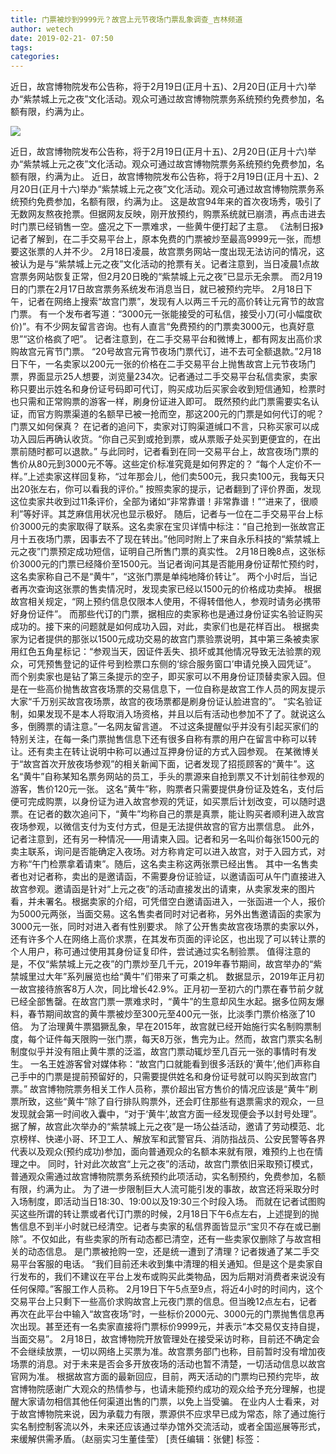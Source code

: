 ```yaml
---
title: 门票被炒到9999元？故宫上元节夜场门票乱象调查_吉林频道
author: wetech
date: 2019-02-21- 07:50
tags: 
categories: 
---
```

近日，故宫博物院发布公告称，将于2月19日(正月十五)、2月20日(正月十六)举办“紫禁城上元之夜”文化活动。观众可通过故宫博物院票务系统预约免费参加，名额有限，约满为止。
<!-- more -->
                
<img align="center" border="0" src="http://p2.ifengimg.com/a/2016/0810/204c433878d5cf9size1_w16_h16.png" />
                
            
近日，故宫博物院发布公告称，将于2月19日(正月十五)、2月20日(正月十六)举办“紫禁城上元之夜”文化活动。观众可通过故宫博物院票务系统预约免费参加，名额有限，约满为止。
近日，故宫博物院发布公告称，将于2月19日(正月十五)、2月20日(正月十六)举办“紫禁城上元之夜”文化活动。观众可通过故宫博物院票务系统预约免费参加，名额有限，约满为止。
这是故宫94年来的首次夜场秀，吸引了无数网友熬夜抢票。但据网友反映，刚开放预约，购票系统就已崩溃，再点击进去时门票已经销售一空。盛况之下一票难求，一些黄牛便打起了主意。
《法制日报》记者了解到，在二手交易平台上，原本免费的门票被炒至最高9999元一张，而想要这张票的人并不少。
2月18日凌晨，故宫票务网站一度出现无法访问的情况，这被认为是与“紫禁城上元之夜”文化活动的抢票有关。记者注意到，当日凌晨1点故宫票务网站恢复正常，但2月20日晚的“紫禁城上元之夜”已显示无余票。
而2月19日的门票在2月17日故宫票务系统发布消息当日，就已被预约完毕。
2月18日下午，记者在网络上搜索“故宫门票”，发现有人以两三千元的高价转让元宵节的故宫门票。
有一个发布者写道：“3000元一张能接受的可私信，接受小刀(可小幅度砍价)”。有不少网友留言咨询。也有人直言“免费预约的门票卖3000元，也真好意思”“这价格疯了吧”。
记者注意到，在二手交易平台和微博上，都有网友出高价求购故宫元宵节门票。
“20号故宫元宵节夜场门票代订，进不去可全额退款。”2月18日下午，一名卖家以200元一张的价格在二手交易平台上抛售故宫上元节夜场门票，界面显示25人想要，浏览量234次。记者通过二手交易平台私信卖家，卖家称只要出示姓名和身份证号码即可代订，购买成功后买家会收到短信通知，检票时也只需和正常购票的游客一样，刷身份证进入即可。
既然预约此门票需要实名认证，而官方购票渠道的名额早已被一抢而空，那这200元的门票是如何代订的呢？门票又如何保真？
在记者的追问下，卖家对订购渠道缄口不言，只称买家可以成功入园后再确认收货。“你自己买到或抢到票，或从票贩子处买到更便宜的，在出票前随时都可以退款。”
与此同时，记者看到在同一交易平台上，故宫夜场门票的售价从80元到3000元不等。这些定价标准究竟是如何界定的？
“每个人定价不一样。”上述卖家这样回复称，“过年那会儿，他们卖500元，我只卖100元，我每天只出20张左右，你可以看我的评价。”
按照卖家的提示，记者翻到了评价界面，发现这位卖家共收到过11条评价，全部为诸如“非常靠谱！非常靠谱！”“进来了，很顺利”等好评。其芝麻信用状况也显示极好。
随后，记者与一位在二手交易平台上标价3000元的卖家取得了联系。这名卖家在宝贝详情中标注：“自己抢到一张故宫正月十五夜场门票，因事去不了现在转出。”他同时附上了来自永乐科技的“紫禁城上元之夜”门票预定成功短信，证明自己所售门票的真实性。
2月18日晚8点，这张标价3000元的门票已经降价至1500元。当记者询问其是否能用身份证帮忙预约时，这名卖家称自己不是“黄牛”，“这张门票是单纯地降价转让”。
两个小时后，当记者再次查询这张票的售卖情况时，发现卖家已经以1500元的价格成功卖掉。
根据故宫相关规定，“网上预约信息仅限本人使用，不得转借他人，参观时请务必携带好身份证件”。
而那些代订的门票，据相应的卖家称也是通过身份证实名验证购买成功的。接下来的问题就是如何成功入园，对此，卖家们也是花样百出。
根据卖家为记者提供的那张以1500元成功交易的故宫门票验票说明，其中第三条被卖家用红色五角星标记：“参观当天，因证件丢失、损坏或其他情况导致无法验票的观众，可凭预售登记的证件号到检票口东侧的‘综合服务窗口’申请兑换入园凭证”。
而个别卖家也是钻了第三条提示的空子，即买家可以不用身份证顶替卖家入园。但是在一些高价抛售故宫夜场票的交易信息下，一位自称是故宫工作人员的网友提示大家“千万别买故宫夜场票，故宫的夜场票都是刷身份证认脸进宫的”。
“实名验证制，如果发现不是本人将取消入场资格，并且以后有活动也参加不了了。就说这么多，倒腾票的请注意。”一名网友留言道。
不过这条提醒似乎并没有引起买家们的特别关注，在每一条门票抛售信息下还有很多自称有票的用户在留言中称可以转让。还有卖主在转让说明中称可以通过互押身份证的方式入园参观。
在某微博关于“故宫首次开放夜场参观”的相关新闻下面，记者发现了招揽顾客的“黄牛”。这名“黄牛”自称某知名票务网站的员工，手头的票源来自抢到票又不计划前往参观的游客，售价120元一张。
这名“黄牛”称，购票者只需要提供身份证及姓名，支付后便可完成购票，以身份证为进入故宫参观的凭证，如买票后计划改变，可以随时退票。在记者的数次追问下，“黄牛”均称自己的票是真票，能让购买者顺利进入故宫夜场参观，以微信支付为支付方式，但是无法提供故宫的官方出票信息。
此外，记者注意到，还有另一种情况——用请柬入园。记者和另一名叫价每张1500元的卖主联系，询问是否能确定入夜场。对方称肯定可以进入故宫，对于入园方式，对方称“午门检票拿着请柬”。随后，这名卖主称这两张票已经出售。
其中一名售卖者也对记者称，卖出的是邀请函，不需要身份证验证，以邀请函可从午门直接进入故宫参观。邀请函是针对“上元之夜”的活动直接发出的请柬，从卖家发来的图片看，并未署名。根据卖家的介绍，可凭借空白邀请函进入，一张函进一个人，报价为5000元两张，当面交易。这名售卖者同时对记者称，另外出售邀请函的卖家为3000元一张，同时对进入者有性别要求。
除了公开售卖故宫夜场票的卖家以外，还有许多个人在网络上高价求票，在其发布页面的评论区，也出现了可以转让票的个人用户，称可通过使用其身份证复印件，尝试通过实名制验票。
值得注意的是，不仅“紫禁城上元之夜”的门票炒至几千元，2019年春节期间，故宫举办的“紫禁城里过大年”系列展览也给“黄牛”们带来了可乘之机。
数据显示，2019年正月初一故宫接待旅客8万人次，同比增长42.9%。正月初一至初六的门票在春节前夕就已经全部售罄。在故宫门票一票难求时，“黄牛”的生意却风生水起。据多位网友爆料，春节期间故宫的黄牛票被炒至300元至400元一张，比淡季门票价格涨了10倍。
为了治理黄牛票猖獗乱象，早在2015年，故宫就已经开始施行实名制购票制度，每个证件每天限购一张门票，每天8万张，售完为止。然而，故宫门票实名制制度似乎并没有阻止黄牛票的泛滥，故宫门票动辄炒至几百元一张的事情时有发生。
一名王姓游客曾对媒体称：“故宫门口就能看到很多活跃的‘黄牛’,他们声称自己手中的门票是提前预留好的，只需要提供姓名和身份证号就可以购买到故宫门票。”
故宫博物院票务相关工作人员称，票价超出官方售价的情况应该是“黄牛”刷票所致，这些“黄牛”除了自行排队购票外，还会盯住那些有退票需求的观众，一旦发现就会第一时间收入囊中，“对于‘黄牛’,故宫方面一经发现便会予以封号处理”。
据了解，故宫此次举办的“紫禁城上元之夜”是一场公益活动，邀请了劳动模范、北京榜样、快递小哥、环卫工人、解放军和武警官兵、消防指战员、公安民警等各界代表以及观众(预约成功)参加，面向普通观众的名额本来就有限，难预约上也在情理之中。
同时，针对此次故宫“上元之夜”的活动，故宫门票依旧采取预订模式，普通观众需通过故宫博物院票务系统预约此项活动，实名制预约，免费参加，名额有限，约满为止。
为了进一步限制巨大人流可能引发的事故，故宫还将采取分时入场制度，即活动当日18:30、19:00以及19:30三个时段入场。
而就在记者试图购买这些所谓的转让票或者代订门票的时候，2月18日下午6点左右，上述提到的抛售信息不到半小时就已经清空。记者与卖家的私信界面皆显示“宝贝不存在或已删除”。不仅如此，有些卖家的所有动态都已清空，还有一些卖家仅删除了与故宫相关的动态信息。
是门票被抢购一空，还是统一遭到了清理？记者拨通了某二手交易平台客服的电话。
“我们目前还未收到集中清理的相关通知。但是这个是卖家自行发布的，我们不建议在平台上发布或购买此类物品，因为后期对消费者来说没有任何保障。”客服工作人员称。
2月19日下午5点至9点，将近4小时的时间内，这个交易平台上只剩下一些高价求购故宫上元夜门票的信息。但当晚12点左右，记者再次在此平台中输入“故宫夜场”时，一些标价2000元、3000元的门票抛售信息再次出现。甚至还有一名卖家直接将门票标价9999元，并表示“本交易仅支持自提，当面交易”。
2月18日，故宫博物院开放管理处在接受采访时称，目前还不确定会不会继续放票，一切以网络上买票为准。故宫票务部门也称，目前暂时没有增加夜场票的消息。对于未来是否会多开放夜场的活动也暂不清楚，一切活动信息以故宫官网为准。
根据故宫方面的最新回应，目前，两天活动的门票均已预约完毕，故宫博物院感谢广大观众的热情参与，也请未能预约成功的观众给予充分理解，也提醒大家请勿相信其他任何渠道出售的门票，以免上当受骗。
在业内人士看来，对于故宫博物院来说，因为承载力有限，票源供不应求早已成为常态，除了通过施行实名制控制客流以外，未来还应该通过举办馆外交流活动，或者全国巡展等形式，来缓解供需矛盾。（赵丽实习生董佳莹）
[责任编辑：张健]
标签：
 
 
             
